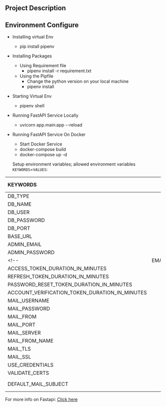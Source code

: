 ## Project Description

## Environment Configure 
- Installing virtual Env
    - pip install pipenv 

- Installing Packages
    - Using Requirement file
        - pipenv install -r requirement.txt
    - Using the Pipfile
        - Change the python version on your local machine 
        - pipenv install 

- Starting Virtual Env
    - pipenv shell 

- Running FastAPI Service Locally 
    - uvicorn app.main:app --reload

- Running FastAPI Service On Docker 
    - Start Docker Service 
    - docker-compose build
    - docker-compose up -d




    Setup environment variables; allowed environment variables `KEYWORDS`=`VALUES`:

| KEYWORDS | VALUES | DEFAULT VALUE | VALUE TYPE | 
| :------------ | :---------------------: | :------------------: | :------------------: |
| DB_TYPE | | postgresql | string 
| DB_NAME | | appraisal_db | string 
| DB_USER | | postgres | string 
| DB_PASSWORD | | paasword | string 
| DB_PORT | | 5432 | integer   
| BASE_URL | | http://localhost:8000/ | string  
| ADMIN_EMAIL | | admin@admin.com | string 
| ADMIN_PASSWORD | | password | string 
<!-- | EMAIL_CODE_DURATION_IN_MINUTES | | 15 | integer 
| ACCESS_TOKEN_DURATION_IN_MINUTES | | 60 | integer 
| REFRESH_TOKEN_DURATION_IN_MINUTES | | 600 | integer 
| PASSWORD_RESET_TOKEN_DURATION_IN_MINUTES | | 15 | integer 
| ACCOUNT_VERIFICATION_TOKEN_DURATION_IN_MINUTES | | 15 | integer 
| MAIL_USERNAME | | | string 
| MAIL_PASSWORD | | | string 
| MAIL_FROM | | | string 
| MAIL_PORT | | | string 
| MAIL_SERVER | | | string 
| MAIL_FROM_NAME | | | string 
| MAIL_TLS |  boolean 
| MAIL_SSL | | false | boolean 
| USE_CREDENTIALS |  boolean 
| VALIDATE_CERTS |  boolean 
| DEFAULT_MAIL_SUBJECT | | | string  -->


For more info on Fastapi: [Click here](https://fastapi.tiangolo.com/)